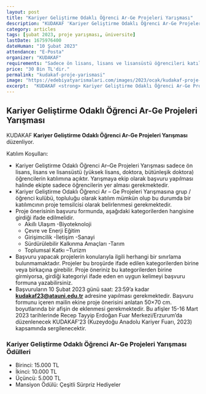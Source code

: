 ```yaml
---
layout: post
title: "Kariyer Geliştirme Odaklı Öğrenci Ar-Ge Projeleri Yarışması"
description: "KUDAKAF 'Kariyer Geliştirme Odaklı Öğrenci Ar-Ge Projeleri Yarışması' düzenliyor."
category: articles
tags: [şubat 2023, proje yarışması, üniversite]
lastDate: 1675976400
dateHuman: "10 Şubat 2023"
attendance: "E-Posta"
organizer: "KUDAKAF"
requirements: "Sadece ön lisans, lisans ve lisansüstü öğrencileri katılabilir."
price: "30 Bin TL'dir."
permalink: "kudakaf-proje-yarismasi"
image: "https://edebiyatyarismalari.com/images/2023/ocak/kudakaf-proje-yarismasi.jpg"
excerpt:  "KUDAKAF <strong> Kariyer Geliştirme Odaklı Öğrenci Ar-Ge Projeleri Yarışması </strong> düzenliyor."
---
```


## Kariyer Geliştirme Odaklı Öğrenci Ar-Ge Projeleri Yarışması
KUDAKAF **Kariyer Geliştirme Odaklı Öğrenci Ar-Ge Projeleri Yarışması** düzenliyor.  

Katılım Koşulları:
- Kariyer Geliştirme Odaklı Öğrenci Ar–Ge Projeleri Yarışması sadece ön lisans, lisans ve lisansüstü (yüksek lisans, doktora, bütünleşik doktora) öğrencilerin katılımına açıktır. Yarışmaya ekip olarak başvuru yapılması halinde ekipte sadece öğrencilerin yer alması gerekmektedir.
- Kariyer Geliştirme Odaklı Öğrenci Ar – Ge Projeleri Yarışmasına grup / öğrenci kulübü, topluluğu olarak katılım mümkün olup bu durumda bir katılımcının proje temsilcisi olarak belirlenmesi gerekmektedir.
- Proje önerisinin başvuru formunda, aşağıdaki kategorilerden hangisine girdiği ifade edilmelidir.
    - Akıllı Ulaşım -Biyoteknoloji
    - Çevre ve Enerji Eğitim
    - Girişimcilik -İletişim -Sanayi
    - Sürdürülebilir Kalkınma Amaçları -Tarım
    - Toplumsal Katkı –Turizm
- Başvuru yapacak projelerin konularıyla ilgili herhangi bir sınırlama bulunmamaktadır. Projeler bu broşürde ifade edilen kategorilerden birine veya birkaçına girebilir. Proje öneriniz bu kategorilerden birine girmiyorsa, girdiği kategoriyi ifade eden en uygun kelimeyi başvuru formuna yazabilirsiniz.
- Başvuruların 10 Şubat 2023 günü saat: 23:59’a kadar **kudakaf23@atauni.edu.tr** adresine yapılması gerekmektedir. Başvuru formunu içeren mailin ekine proje önerisini anlatan 50×70 cm. boyutlarında bir afişin de eklenmesi gerekmektedir. Bu afişler 15-16 Mart 2023 tarihlerinde Recep Tayyip Erdoğan Fuar Merkezi/Erzurum’da düzenlenecek KUDAKAF’23 (Kuzeydoğu Anadolu Kariyer Fuarı, 2023) kapsamında sergilenecektir.


### Kariyer Geliştirme Odaklı Öğrenci Ar-Ge Projeleri Yarışması Ödülleri
- Birinci: 15.000 TL
- İkinci: 10.000 TL
- Üçüncü: 5.000 TL
- Mansiyon Ödülü: Çeşitli Sürpriz Hediyeler